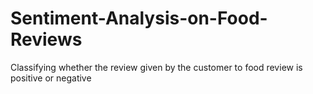# Sentiment-Analysis-on-Food-Reviews
Classifying whether the review given by the customer to food review is positive or negative
